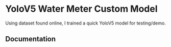 # YoloV5 Water Meter Custom Model
Using dataset found online, I trained a quick YoloV5 model for testing/demo.

## Documentation
